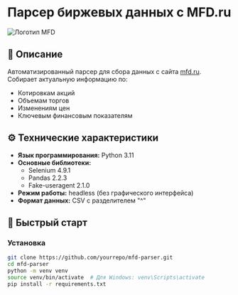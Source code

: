 # Парсер биржевых данных с MFD.ru

![Логотип MFD](https://example.com/mfd_logo.png)

## 📌 Описание
Автоматизированный парсер для сбора данных с сайта [mfd.ru](https://mfd.ru). Собирает актуальную информацию по:
- Котировкам акций
- Объемам торгов
- Изменениям цен
- Ключевым финансовым показателям

## ⚙️ Технические характеристики
- **Язык программирования:** Python 3.11
- **Основные библиотеки:**
  - Selenium 4.9.1
  - Pandas 2.2.3
  - Fake-useragent 2.1.0
- **Режим работы:** headless (без графического интерфейса)
- **Формат данных:** CSV с разделителем "^"

## 🚀 Быстрый старт

### Установка
```bash
git clone https://github.com/yourrepo/mfd-parser.git
cd mfd-parser
python -m venv venv
source venv/bin/activate  # Для Windows: venv\Scripts\activate
pip install -r requirements.txt
